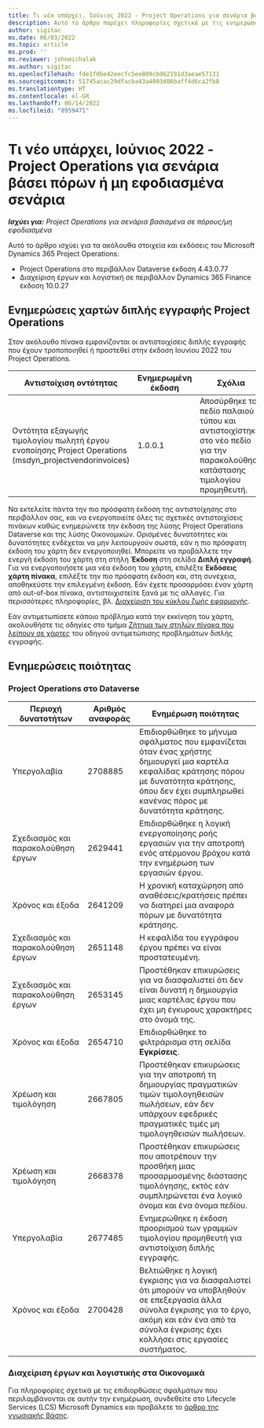 ```yaml
---
title: Τι νέο υπάρχει, Ιούνιος 2022 - Project Operations για σενάρια βάσει πόρων ή μη εφοδιασμένα σενάρια
description: Αυτό το άρθρο παρέχει πληροφορίες σχετικά με τις ενημερώσεις ποιότητας που είναι διαθέσιμες στην έκδοση Ιουνίου 2022 του Microsoft Dynamics 365 Project Operations για μη εφοδιασμένα σενάρια ή σενάρια βασισμένα σε πόρους.
author: sigitac
ms.date: 06/03/2022
ms.topic: article
ms.prod: ''
ms.reviewer: johnmichalak
ms.author: sigitac
ms.openlocfilehash: fde1f0be42eecfc5ee809cb9b2191d3aeae57131
ms.sourcegitcommit: 51745acac29dfacba43a4003d86baff4d6ca2fb8
ms.translationtype: HT
ms.contentlocale: el-GR
ms.lasthandoff: 06/14/2022
ms.locfileid: "8959471"
---
```

# <a name="whats-new-june-2022---project-operations-for-resourcenon-stocked-based-scenarios"></a>Τι νέο υπάρχει, Ιούνιος 2022 - Project Operations για σενάρια βάσει πόρων ή μη εφοδιασμένα σενάρια

_**Ισχύει για:** Project Operations για σενάρια βασισμένα σε πόρους/μη εφοδιασμένα_

Αυτό το άρθρο ισχύει για τα ακόλουθα στοιχεία και εκδόσεις του Microsoft Dynamics 365 Project Operations:

- Project Operations στο περιβάλλον Dataverse έκδοση 4.43.0.77
- Διαχείριση έργων και λογιστική σε περιβάλλον Dynamics 365 Finance έκδοση 10.0.27

## <a name="project-operations-dual-write-maps-updates"></a>Ενημερώσεις χαρτών διπλής εγγραφής Project Operations

Στον ακόλουθο πίνακα εμφανίζονται οι αντιστοιχίσεις διπλής εγγραφής που έχουν τροποποιηθεί ή προστεθεί στην έκδοση Ιουνίου 2022 του Project Operations.

| Αντιστοίχιση οντότητας | Ενημερωμένη έκδοση | Σχόλια |
| --- | --- | --- |
| Οντότητα εξαγωγής τιμολογίου πωλητή έργου ενοποίησης Project Operations (msdyn_projectvendorinvoices) | 1.0.0.1 | Αποσύρθηκε το πεδίο παλαιού τύπου και αντιστοιχίστηκε στο νέο πεδίο για την παρακολούθηση κατάστασης τιμολογίου προμηθευτή. |

Να εκτελείτε πάντα την πιο πρόσφατη έκδοση της αντιστοίχησης στο περιβάλλον σας, και να ενεργοποιείτε όλες τις σχετικές αντιστοιχίσεις πινάκων καθώς ενημερώνετε την έκδοση της λύσης Project Operations Dataverse και της λύσης Οικονομικών. Ορισμένες δυνατότητες και δυνατότητες ενδέχεται να μην λειτουργούν σωστά, εάν η πιο πρόσφατη έκδοση του χάρτη δεν ενεργοποιηθεί. Μπορείτε να προβάλλετε την ενεργή έκδοση του χάρτη στη στήλη **Έκδοση** στη σελίδα **Διπλή εγγραφή**. Για να ενεργοποιήσετε μια νέα έκδοση του χάρτη, επιλέξτε **Εκδόσεις χάρτη πίνακα**, επιλέξτε την πιο πρόσφατη έκδοση και, στη συνέχεια, αποθηκεύστε την επιλεγμένη έκδοση. Εάν έχετε προσαρμόσει έναν χάρτη από out-of-box πίνακα, αντιστοιχιστείτε ξανά με τις αλλαγές. Για περισσότερες πληροφορίες, βλ. [Διαχείριση του κύκλου ζωής εφαρμογής](/dynamics365/fin-ops-core/dev-itpro/data-entities/dual-write/app-lifecycle-management).

Εάν αντιμετωπίσετε κάποιο πρόβλημα κατά την εκκίνηση του χάρτη, ακολουθήστε τις οδηγίες στο τμήμα [Ζήτημα των στηλών πίνακα που λείπουν σε χάρτες](/dynamics365/fin-ops-core/dev-itpro/data-entities/dual-write/dual-write-troubleshooting-finops-upgrades#missing-table-columns-issue-on-maps) του οδηγού αντιμετώπισης προβλημάτων διπλής εγγραφής.

## <a name="quality-updates"></a>Ενημερώσεις ποιότητας

### <a name="project-operations-on-dataverse"></a>Project Operations στο Dataverse

| Περιοχή δυνατοτήτων | Αριθμός αναφοράς | Ενημέρωση ποιότητας |
| --- | --- | --- |
| Υπεργολαβία | 2708885 | Επιδιορθώθηκε το μήνυμα σφάλματος που εμφανίζεται όταν ένας χρήστης δημιουργεί μια καρτέλα κεφαλίδας κράτησης πόρου με δυνατότητα κράτησης, όπου δεν έχει συμπληρωθεί κανένας πόρος με δυνατότητα κράτησης. |
| Σχεδιασμός και παρακολούθηση έργων | 2629441 | Επιδιορθώθηκε η λογική ενεργοποίησης ροής εργασιών για την αποτροπή ενός ατέρμονου βρόχου κατά την ενημέρωση των εργασιών έργου. |
| Χρόνος και έξοδα | 2641209 | Η χρονική καταχώρηση από αναθέσεις/κρατήσεις πρέπει να διατηρεί μια αναφορά πόρων με δυνατότητα κράτησης. |
| Σχεδιασμός και παρακολούθηση έργων | 2651148 | Η κεφαλίδα του εγγράφου έργου πρέπει να είναι προστατευμένη.|
| Σχεδιασμός και παρακολούθηση έργων | 2653145 | Προστέθηκαν επικυρώσεις για να διασφαλιστεί ότι δεν είναι δυνατή η δημιουργία μιας καρτέλας έργου που έχει μη έγκυρους χαρακτήρες στο όνομά της. |
| Χρόνος και έξοδα | 2654710 | Επιδιορθώθηκε το φιλτράρισμα στη σελίδα **Εγκρίσεις**. |
| Χρέωση και τιμολόγηση | 2667805 | Προστέθηκαν επικυρώσεις για την αποτροπή τη δημιουργίας πραγματικών τιμών τιμολογηθεισών πωλήσεων, εάν δεν υπάρχουν εφεδρικές πραγματικές τιμές μη τιμολογηθεισών πωλήσεων. |
| Χρέωση και τιμολόγηση | 2668378 | Προστέθηκαν επικυρώσεις που αποτρέπουν την προσθήκη μιας προσαρμοσμένης διάστασης τιμολόγησης, εκτός εάν συμπληρώνεται ένα λογικό όνομα και ένα όνομα πεδίου. |
| Υπεργολαβία | 2677485 | Ενημερώθηκε η έκδοση προορισμού των γραμμών τιμολογίου προμηθευτή για αντιστοίχιση διπλής εγγραφής. |
| Χρόνος και έξοδα | 2700428 | Βελτιώθηκε η λογική έγκρισης για να διασφαλιστεί ότι μπορούν να υποβληθούν σε επεξεργασία άλλα σύνολα έγκρισης για το έργο, ακόμη και εάν ένα από τα σύνολα έγκρισης έχει κολλήσει στις εργασίες συστήματος. |

### <a name="project-management-and-accounting-in-finance"></a>Διαχείριση έργων και λογιστικής στα Οικονομικά

Για πληροφορίες σχετικά με τις επιδιορθώσεις σφαλμάτων που περιλαμβάνονται σε αυτήν την ενημέρωση, συνδεθείτε στο Lifecycle Services (LCS) Microsoft Dynamics και προβάλετε το [άρθρο της γνωσιακής βάσης](https://fix.lcs.dynamics.com/Issue/Details?bugId=673271).

